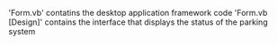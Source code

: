 'Form.vb' contatins the desktop application framework code
'Form.vb [Design]' contains the interface that displays the status of the parking system
